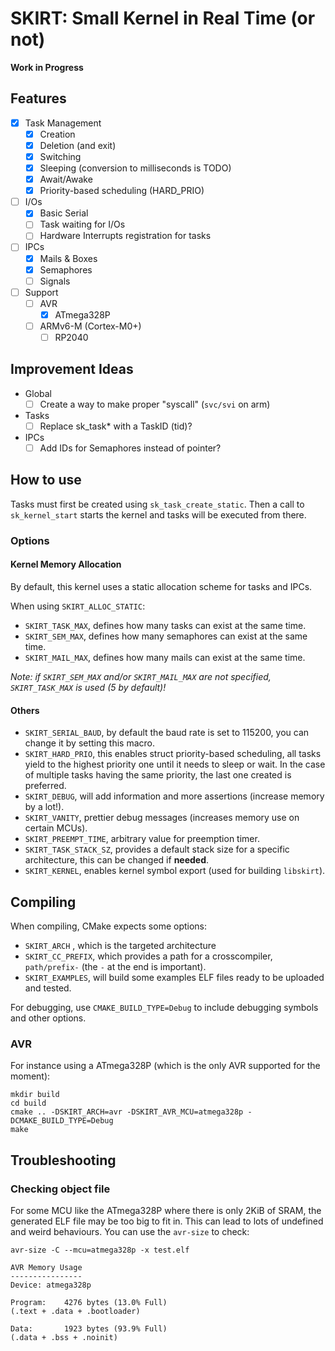 # SKIRT: Small Kernel in Real Time (or not)

**Work in Progress**

## Features

- [x] Task Management
    - [x] Creation
    - [x] Deletion (and exit)
    - [x] Switching
    - [x] Sleeping (conversion to milliseconds is TODO)
    - [x] Await/Awake
    - [x] Priority-based scheduling (HARD_PRIO)
- [ ] I/Os
    - [x] Basic Serial
    - [ ] Task waiting for I/Os
    - [ ] Hardware Interrupts registration for tasks
- [ ] IPCs
    - [x] Mails & Boxes
    - [x] Semaphores
    - [ ] Signals
- [ ] Support
    - [ ] AVR
        - [x] ATmega328P
    - [ ] ARMv6-M (Cortex-M0+)
        - [ ] RP2040

## Improvement Ideas

- Global
    - [ ] Create a way to make proper "syscall" (`svc/svi` on arm)
- Tasks
    - [ ] Replace sk_task* with a TaskID (tid)?
- IPCs
    - [ ] Add IDs for Semaphores instead of pointer?

## How to use

Tasks must first be created using `sk_task_create_static`.
Then a call to `sk_kernel_start` starts the kernel and tasks will be executed from there.

### Options

#### Kernel Memory Allocation

By default, this kernel uses a static allocation scheme for tasks and IPCs.

When using `SKIRT_ALLOC_STATIC`:

- `SKIRT_TASK_MAX`, defines how many tasks can exist at the same time.
- `SKIRT_SEM_MAX`, defines how many semaphores can exist at the same time.
- `SKIRT_MAIL_MAX`, defines how many mails can exist at the same time.

*Note: if `SKIRT_SEM_MAX` and/or `SKIRT_MAIL_MAX` are not specified, `SKIRT_TASK_MAX` is used (5 by default)!*

#### Others

- `SKIRT_SERIAL_BAUD`, by default the baud rate is set to 115200, you can change it by setting this macro.
- `SKIRT_HARD_PRIO`, this enables struct priority-based scheduling, all tasks yield to the highest priority one until it
  needs to sleep or wait. In the case of multiple tasks having the same priority, the last one created is preferred.
- `SKIRT_DEBUG`, will add information and more assertions (increase memory by a lot!).
- `SKIRT_VANITY`, prettier debug messages (increases memory use on certain MCUs).
- `SKIRT_PREEMPT_TIME`, arbitrary value for preemption timer.
- `SKIRT_TASK_STACK_SZ`, provides a default stack size for a specific architecture, this can be changed if **needed**.
- `SKIRT_KERNEL`, enables kernel symbol export (used for building `libskirt`).

## Compiling

When compiling, CMake expects some options:

- `SKIRT_ARCH` , which is the targeted architecture
- `SKIRT_CC_PREFIX`, which provides a path for a crosscompiler, `path/prefix-` (the `-` at the
  end is important).
- `SKIRT_EXAMPLES`, will build some examples ELF files ready to be uploaded and tested.

For debugging, use `CMAKE_BUILD_TYPE=Debug` to include debugging symbols and other options.

### AVR

For instance using a ATmega328P (which is the only AVR supported for the moment):

```shell
mkdir build
cd build
cmake .. -DSKIRT_ARCH=avr -DSKIRT_AVR_MCU=atmega328p -DCMAKE_BUILD_TYPE=Debug
make
```

## Troubleshooting

### Checking object file

For some MCU like the ATmega328P where there is only 2KiB of SRAM, the generated ELF file may be too big to fit in.
This can lead to lots of undefined and weird behaviours.
You can use the `avr-size` to check:

```shell
avr-size -C --mcu=atmega328p -x test.elf

AVR Memory Usage
----------------
Device: atmega328p

Program:    4276 bytes (13.0% Full)
(.text + .data + .bootloader)

Data:       1923 bytes (93.9% Full)
(.data + .bss + .noinit)
```
